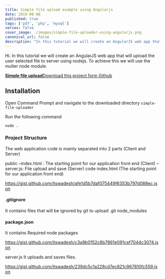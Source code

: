 ```yaml
---
title: Simple file upload example using Angularjs
date: 2019-08-08
published: true
tags: ['pdf', 'php', 'mysql']
series: false
cover_image: ./images/simple-file-uploader-using-angularjs.png
canonical_url: false
description: "In this tutorial we will create an AngularJS web app that will upload the user selected file to server using nodejs. To achieve this we will use the multer node module."
---
```

Hi. In this tutorial we will create an AngularJS web app that will upload the user selected file to server using nodejs. To achieve this we will use the multer node module.

<!-- <a href="http://mcrud.codenx.com/media" class="button" target="_blank">Live Demo</a>  -->
<div class="github">
    <a href="https://github.com/itswadesh/simple-file-uploader" rel="nofollow" target="_blank">
        <b>Simple file upload</b>Download this project form Github
    </a>
</div>

## Installation
Open Command Prompt and navigate to the downloaded directory `simple-file-uploader`

Run the following command

```
node .
```

### Project Structure
The web application code is mainly separated into 2 parts (Client and Server)

public
    –index.html : The starting point for our application front end (Client)
    –server.js: File upload and save (Server)
code
    index.html (The starting point for our application front end)

https://gist.github.com/itswadesh/afe1d5b7daf075449f6353b797d088ec.json

#### .gitignore
It contains files that will be ignored by git to upload
.git
node_modules

#### package.json
It contains Required node packages

https://gist.github.com/itswadesh/c3a9b0152c8b7861e091cef7044c3074.json

server.js
It uploads and saves files.

https://gist.github.com/itswadesh/239dc5c1a228cd7ec821c967810fc559.json
